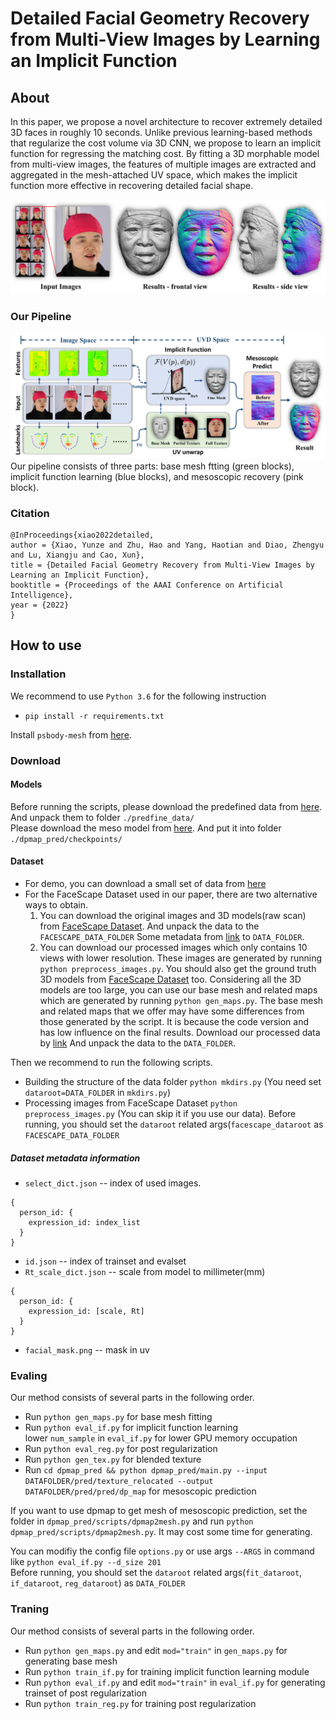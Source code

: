 # Detailed Facial Geometry Recovery from Multi-View Images by Learning an Implicit Function

## About
In this paper, we propose a novel architecture to recover extremely detailed 3D faces in roughly 10 seconds. Unlike previous learning-based methods that regularize the cost volume via 3D CNN, we propose to learn an implicit function for regressing the matching cost. By fitting a 3D morphable model from multi-view images, the features of multiple images are extracted and aggregated in the mesh-attached UV space, which makes the implicit function more effective in recovering detailed facial shape.

![introductions](./assets/introductions.jpg)

### Our Pipeline
![pipeline](./assets/pipeline.jpg)
Our pipeline consists of three parts: base mesh ftting (green blocks), implicit function learning (blue blocks), and mesoscopic recovery (pink block).

### Citation
```
@InProceedings{xiao2022detailed,
author = {Xiao, Yunze and Zhu, Hao and Yang, Haotian and Diao, Zhengyu and Lu, Xiangju and Cao, Xun},
title = {Detailed Facial Geometry Recovery from Multi-View Images by Learning an Implicit Function},
booktitle = {Proceedings of the AAAI Conference on Artificial Intelligence},
year = {2022}
}
```
## How to use

### Installation

We recommend to use `Python 3.6` for the following instruction
* `pip install -r requirements.txt`

Install `psbody-mesh` from [here](https://github.com/MPI-IS/mesh).

### Download

#### Models

Before running the scripts, please download the predefined data from [here](https://box.nju.edu.cn/f/276275d42c7d48e3bc43/?dl=1). And unpack them to folder `./predfine_data/`  
Please download the meso model from [here](https://box.nju.edu.cn/f/11c90860dfc3418393db/?dl=1). And put it into folder `./dpmap_pred/checkpoints/
`

#### Dataset

* For demo, you can download a small set of data from [here](https://box.nju.edu.cn/f/624002278ff74b92a730/?dl=1)
* For the FaceScape Dataset used in our paper, there are two alternative ways to obtain. 
  1.  You can download the original images and 3D models(raw scan) from [FaceScape Dataset](https://facescape.nju.edu.cn/). And unpack the data to the `FACESCAPE_DATA_FOLDER`
  Some metadata from [link]() to `DATA_FOLDER`.
  2.  You can download our processed images which only contains 10 views with lower resolution. These images are generated by running `python preprocess_images.py`. You should also get the ground truth 3D models from [FaceScape Dataset](https://facescape.nju.edu.cn/) too. Considering all the 3D models are too large, you can use our base mesh and related maps which are generated by running `python gen_maps.py`. The base mesh and related maps that we offer may have some differences from those generated by the script. It is because the code version and has low influence on the final results.
  Download our processed data by [link](https://facescape.nju.edu.cn/)
  And unpack the data to the `DATA_FOLDER`.
  
Then we recommend to run the following scripts.
* Building the structure of the data folder `python mkdirs.py` (You need set `dataroot=DATA_FOLDER` in `mkdirs.py`)
* Processing images from FaceScape Dataset `python preprocess_images.py` (You can skip it if you use our data). Before running, you should set the `dataroot` related args(`facescape_dataroot` as `FACESCAPE_DATA_FOLDER`  

##### Dataset metadata information
* `select_dict.json` -- index of used images.  
```
{ 
  person_id: {
    expression_id: index_list
  }
}
```
* `id.json` -- index of trainset and evalset
* `Rt_scale_dict.json` -- scale from model to millimeter(mm)
```
{
  person_id: {
    expression_id: [scale, Rt]
  }
}
```
* `facial_mask.png` -- mask in uv


### Evaling 

Our method consists of several parts in the following order.
* Run `python gen_maps.py` for base mesh fitting
* Run `python eval_if.py` for implicit function learning  
  lower `num_sample` in `eval_if.py` for lower GPU memory occupation
* Run `python eval_reg.py` for post regularization  
* Run `python gen_tex.py` for blended texture
* Run `cd dpmap_pred && python dpmap_pred/main.py --input DATAFOLDER/pred/texture_relocated --output DATAFOLDER/pred/pred/dp_map` for mesoscopic prediction  
 
If you want to use dpmap to get mesh of mesoscopic prediction, set the folder in `dpmap_pred/scripts/dpmap2mesh.py` and run `python dpmap_pred/scripts/dpmap2mesh.py`. It may cost some time for generating.

You can modifiy the config file `options.py` or use args `--ARGS` in command like `python eval_if.py --d_size 201`  
Before running, you should set the `dataroot` related args(`fit_dataroot`, `if_dataroot`, `reg_dataroot`) as `DATA_FOLDER`  

### Traning

Our method consists of several parts in the following order.
* Run `python gen_maps.py` and edit `mod="train"` in `gen_maps.py` for generating base mesh
* Run `python train_if.py` for training implicit function learning module
* Run `python eval_if.py` and edit `mod="train"` in `eval_if.py` for generating trainset of post regularization 
* Run `python train_reg.py` for training post regularization




